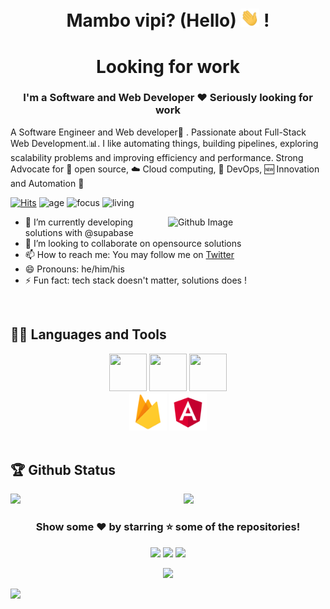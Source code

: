 <h1 align="center"> Mambo vipi? (Hello)  <img src="https://raw.githubusercontent.com/ABSphreak/ABSphreak/master/gifs/Hi.gif" width="30px"> ! </h1>
<h1 align='center'> Looking for work </h1>
<h3 align="center">I'm a Software and Web Developer ❤ Seriously looking for work</h3>
  
A Software Engineer and Web developer🎯 . Passionate about Full-Stack Web Development.:bar_chart:. I like automating things, building pipelines, exploring scalability problems and improving efficiency and performance. Strong Advocate for 📜 open source, :cloud: Cloud computing, 🚀 DevOps, :new: Innovation and Automation :robot: 

[![Hits](https://hits.seeyoufarm.com/api/count/incr/badge.svg?url=https%3A%2F%2Fgithub.com%2Fhenrykorir)](https://hits.seeyoufarm.com)
![age](https://img.shields.io/badge/age-none-blue)
![focus](https://img.shields.io/badge/focus-FullStack-brightgreen)
![living](https://img.shields.io/badge/living-p2p-3c9)

<img width="50%" align="right" alt="Github Image" src="https://raw.githubusercontent.com/onimur/.github/master/.resources/git-header.svg" />

- 🌱 I’m currently developing solutions with @supabase
- 👯 I’m looking to collaborate on opensource solutions
- 📫 How to reach me: You may follow me on [Twitter](https://www.twitter.com/k04ir) 
- 😄 Pronouns: he/him/his
- ⚡ Fun fact: tech stack doesn't matter, solutions does ! 
<br />


## 👨‍💻 Languages and Tools

<div align="center">
<img src="https://img.icons8.com/color/48/000000/c-programming.png?raw=true" height="60" width="60""/>
<img src="https://img.icons8.com/color/96/000000/c-plus-plus-logo.png?raw=true" height="60" width="60""/>
<img src="https://img.icons8.com/color/452/mongodb.png" height="60" width="60">

<br>
<img height="60" src="https://raw.githubusercontent.com/github/explore/80688e429a7d4ef2fca1e82350fe8e3517d3494d/topics/firebase/firebase.png">
<img height="60" src="https://raw.githubusercontent.com/github/explore/80688e429a7d4ef2fca1e82350fe8e3517d3494d/topics/angular/angular.png">

</div>

<br >

## 🏆 Github Status

<img  src="https://github-readme-stats.vercel.app/api?username=henrykorir&show_icons=true&hide_border=true&theme=dark" width="45%" align="right" >

<img  src="https://github-readme-streak-stats.herokuapp.com/?user=henrykorir&theme=dark" width="45%" >

<br>

<div align="center">


### Show some ❤️ by starring ⭐ some of the repositories!


[<img src="https://img.shields.io/badge/linkedin-%230077B5.svg?&style=for-the-badge&logo=linkedin&logoColor=white">](https://www.linkedin.com/in/henrykorir/)
[<img src="https://img.shields.io/badge/twitter-%231877F2.svg?&style=for-the-badge&logo=twitter&logoColor=white">](https://www.twitter.com/k04ir/)
[<img src="https://img.shields.io/badge/facebook-%231877F2.svg?&style=for-the-badge&logo=facebook&logoColor=white">](https://www.facebook.com/henrykorir/)


<a href="https://dev.to/henrykorir"><img height="50" src="https://d2fltix0v2e0sb.cloudfront.net/dev-badge.svg"></a>

</div>

![](https://raw.githubusercontent.com/halfrost/halfrost/master/icons/header_.png)


